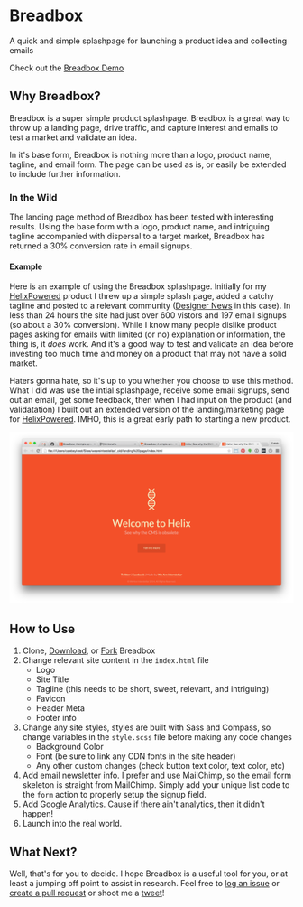 Breadbox
=====

A quick and simple splashpage for launching a product idea and collecting emails

Check out the [Breadbox Demo](http://calebsylvest.github.io/breadbox/)


## Why Breadbox?

Breadbox is a super simple product splashpage. Breadbox is a great way to throw up a landing page, drive traffic, and capture interest and emails to test a market and validate an idea.

In it's base form, Breadbox is nothing more than a logo, product name, tagline, and email form. The page can be used as is, or easily be extended to include further information.

### In the Wild

The landing page method of Breadbox has been tested with interesting results. Using the base form with a logo, product name, and intriguing tagline accompanied with dispersal to a target market, Breadbox has returned a 30% conversion rate in email signups.

#### Example

Here is an example of using the Breadbox splashpage. Initially for my [HelixPowered](http://helixpowered.com/) product I threw up a simple splash page, added a catchy tagline and posted to a relevant community ([Designer News](https://news.layervault.com/) in this case). In less than 24 hours the site had just over 600 vistors and 197 email signups (so about a 30% conversion). While I know many people dislike product pages asking for emails with limited (or no) explanation or information, the thing is, it *does* work. And it's a good way to test and validate an idea before investing too much time and money on a product  that may not have a solid market. 

Haters gonna hate, so it's up to you whether you choose to use this method. What I did was use the intial splashpage, receive some email signups, send out an email, get some feedback, then when I had input on the product (and validatation) I built out an extended version of the landing/marketing page for [HelixPowered](http://helixpowered.com/). IMHO, this is a great early path to starting a new product.

![Helix Powered Example](assets/img/example.png?raw=true "Helix Powered Example")

## How to Use

1. Clone, [Download](https://github.com/calebsylvest/breadbox/archive/master.zip), or [Fork](https://github.com/calebsylvest/breadbox/fork) Breadbox
2. Change relevant site content in the `index.html` file
	- Logo
	- Site Title
	- Tagline (this needs to be short, sweet, relevant, and intriguing)
	- Favicon
	- Header Meta
	- Footer info
3. Change any site styles, styles are built with Sass and Compass, so change variables in the `style.scss` file before making any code changes
	- Background Color
	- Font (be sure to link any CDN fonts in the site header)
	- Any other custom changes (check button text color, text color, etc)
4. Add email newsletter info. I prefer and use MailChimp, so the email form skeleton is straight from MailChimp. Simply add your unique list code to the `form` action to properly setup the signup field.
5. Add Google Analytics. Cause if there ain't analytics, then it didn't happen!
6. Launch into the real world.

## What Next?

Well, that's for you to decide. I hope Breadbox is a useful tool for you, or at least a jumping off point to assist in research. Feel free to [log an issue](https://github.com/calebsylvest/breadbox/issues) or [create a pull request](https://github.com/calebsylvest/breadbox/pulls) or shoot me a [tweet](https://twitter.com/calebsylvest)!